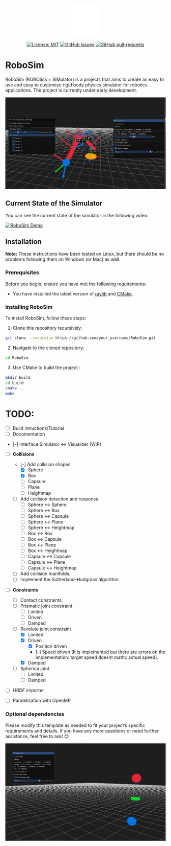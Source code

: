 <p align="center">
  <img src="RoboSimWhiteLogo.svg" alt="RoboSim Logo" width="20%"/>
</p>


<p align="center">
  <a href="https://opensource.org/licenses/MIT"><img src="https://img.shields.io/badge/License-MIT-yellow.svg" alt="License: MIT"></a>
  <a href="https://GitHub.com/eduardo98m/RoboSim/issues/"><img src="https://img.shields.io/github/issues/eduardo98m/RoboSim.svg" alt="GitHub issues"></a>
  <a href="https://GitHub.com/eduardo98m/RoboSim/pulls/"><img src="https://img.shields.io/github/issues-pr/eduardo98m/RoboSim.svg" alt="GitHub pull-requests"></a>
</p>

# RoboSim

RoboSim (ROBOtics + SIMulator) is a projects that aims to create an easy to use and easy to customize rigid body physics simulator for robotics applications. The project is currently under early development.

![RoboSim](Image2.png)

## Current State of the Simulator

You can see the current state of the simulator in the following video:

[![RoboSim Demo](http://img.youtube.com/vi/cLKrVKXZ3UE/0.jpg)](http://www.youtube.com/watch?v=cLKrVKXZ3UE "RoboSim Demo")


## Installation

**Note:** These instructions have been tested on Linux, but there should be no problems following them on Windows (or Mac) as well.

### Prerequisites

Before you begin, ensure you have met the following requirements:

* You have installed the latest version of [raylib](https://www.raylib.com/) and [CMake](https://cmake.org/).

### Installing RoboSim

To install RoboSim, follow these steps:

1. Clone this repository recursively:

```bash
git clone --recursive https://github.com/your_username/RoboSim.git
```

2. Navigate to the cloned repository:

```bash
cd RoboSim
```
3. Use CMake to build the project :

```bash
mkdir build
cd build
cmake ..
make
```

# TODO:
* [ ] Build intructions/Tutorial
* [ ] Documentation
* [-] Interface Simulator <-> Visualizer (WIP)
* [ ] **Collisions**
    * [-] Add collision shapes
        * [x] Sphere
        * [x] Box
        * [ ] Capsule
        * [ ] Plane
        * [ ] Heightmap
    * [ ] Add collision detection and response:
        * [ ] Sphere <-> Sphere
        * [ ] Sphere <-> Box
        * [ ] Sphere <-> Capsule
        * [ ] Sphere <-> Plane
        * [ ] Sphere <-> Heightmap
        * [ ] Box <-> Box
        * [ ] Box <-> Capsule
        * [ ] Box <-> Plane
        * [ ] Box <-> Heightmap
        * [ ] Capsule <-> Capsule
        * [ ] Capsule <-> Plane
        * [ ] Capsule <-> Heightmap
    * [ ] Add collision manifolds.
    * [ ] Implement the Sutherland–Hodgman algorithm.
* [ ] **Constraints**
    * [ ] Contact constraints.
    * [ ] Prismatic joint constraint
        * [ ] Limited
        * [ ] Driven
        * [ ] Damped
    * [ ] Revolute joint constraint
        * [x] Limited
        * [x] Driven
            * [x] Position driven
            * [-] Speed driven (It is implemented but there are errors on the implementation: target speed doesnt mathc actual speed). 
        * [x] Damped
    * [ ] Spherica joint
        * [ ] Limited
        * [ ] Damped
* [ ] URDF importer
* [ ] Paralelization with OpenMP

    




###  Optional dependencies


Please modify this template as needed to fit your project’s specific requirements and details. If you have any more questions or need further assistance, feel free to ask! 😊

![Alt text](image.png)